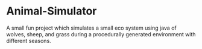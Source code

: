 # Animal-Simulator
A small fun project which simulates a small eco system using java of wolves, sheep, and grass during a procedurally generated environment with different seasons.
